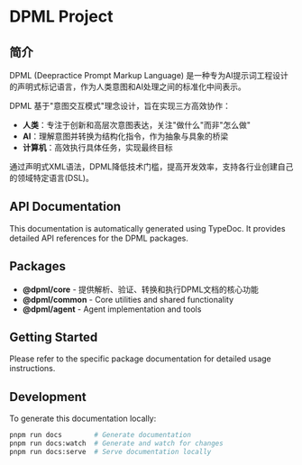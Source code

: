 # DPML Project

## 简介

DPML (Deepractice Prompt Markup Language) 是一种专为AI提示词工程设计的声明式标记语言，作为人类意图和AI处理之间的标准化中间表示。

DPML 基于"意图交互模式"理念设计，旨在实现三方高效协作：
- **人类**：专注于创新和高层次意图表达，关注"做什么"而非"怎么做"
- **AI**：理解意图并转换为结构化指令，作为抽象与具象的桥梁
- **计算机**：高效执行具体任务，实现最终目标

通过声明式XML语法，DPML降低技术门槛，提高开发效率，支持各行业创建自己的领域特定语言(DSL)。

## API Documentation

This documentation is automatically generated using TypeDoc. It provides detailed API references for the DPML packages.

## Packages

- **@dpml/core** - 提供解析、验证、转换和执行DPML文档的核心功能
- **@dpml/common** - Core utilities and shared functionality
- **@dpml/agent** - Agent implementation and tools

## Getting Started

Please refer to the specific package documentation for detailed usage instructions.

## Development

To generate this documentation locally:

```bash
pnpm run docs        # Generate documentation
pnpm run docs:watch  # Generate and watch for changes
pnpm run docs:serve  # Serve documentation locally
``` 
